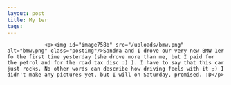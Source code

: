 ```yaml
---
layout: post
title: My 1er
tags:
---
```



                <p><img id="image758b" src="/uploads/bmw.png" alt="bmw.png" class="postimg"/>Sandra and I drove our very new BMW 1er fo the first time yesterday (she drove more than me, but I paid for the petrol and for the road tax disc :) ). I have to say that this car just rocks. No other words can describe how driving feels with it ;) I didn't make any pictures yet, but I will on Saturday, promised. :D</p>
